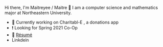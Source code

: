 Hi there, I'm Maitreyee / Maitre 👋
I am a computer science and mathematics major at Northeastern University. 

- 💭 Currently working on Charitabl-E , a donations app
- ❗ Looking for Spring 2021 Co-Op
- 💾 [Résumé](https://github.com/sillygrinch/resume/blob/master/Maitreyee_Joshi_COOP_SPRING_2021_preview.pdf)
- Linkdein 
